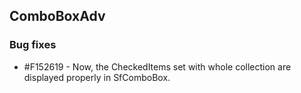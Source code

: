 ## ComboBoxAdv

### Bug fixes

* \#F152619 - Now, the CheckedItems set with whole collection are displayed properly in SfComboBox.


